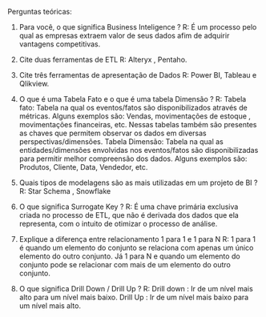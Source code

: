 Perguntas teóricas:
1. Para você, o que significa Business Inteligence ?
   R: É um processo pelo qual as empresas extraem valor de seus dados afim de adquirir vantagens competitivas.

2. Cite duas ferramentas de ETL
   R:  Alteryx , Pentaho. 

3. Cite três ferramentas de apresentação de Dados
   R: Power BI, Tableau e Qlikview.

4. O que é uma Tabela Fato e o que é uma tabela Dimensão ?
  R: Tabela fato: Tabela na qual os eventos/fatos são disponibilizados através de métricas. Alguns exemplos são: Vendas, movimentações de estoque ,  movimentações financeiras, etc. Nessas tabelas também são presentes as chaves que permitem observar os dados em diversas perspectivas/dimensões.
     Tabela Dimensão: Tabela na qual as entidades/dimensões envolvidas nos eventos/fatos são disponibilizadas para permitir melhor compreensão dos dados.  Alguns exemplos são: Produtos, Cliente, Data, Vendedor, etc. 

5. Quais tipos de modelagens são as mais utilizadas em um projeto de BI ?
  R: Star Schema , Snowflake 

6. O que significa Surrogate Key ?
  R:  É uma chave primária exclusiva criada no processo de ETL, que não é derivada dos dados que ela representa, com o intuito de otimizar o processo de análise.


7. Explique a diferença entre relacionamento 1 para 1 e 1 para N
  R: 1 para 1 é quando um elemento do conjunto se relaciona com apenas um único elemento do outro conjunto. Já 1 para N e quando um elemento do conjunto pode se relacionar com mais de um elemento do outro conjunto.


8. O que significa Drill Down / Drill Up ?
   R:   Drill down : Ir de um nível mais alto para um nível mais baixo.
      Drill Up :  Ir de um nível mais baixo para um nível mais alto.

